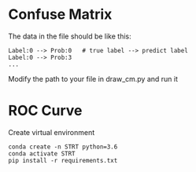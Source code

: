 # Confuse Matrix

The data in the file should be like this:
```
Label:0 --> Prob:0   # true label --> predict label
Label:0 --> Prob:3
...
```

Modify the path to your file in draw_cm.py and run it


# ROC Curve
Create virtual environment
```
conda create -n STRT python=3.6
conda activate STRT
pip install -r requirements.txt
``` 
